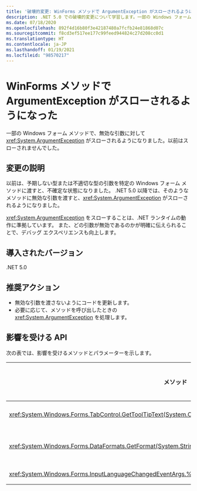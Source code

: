 ```yaml
---
title: '破壊的変更: WinForms メソッドで ArgumentException がスローされるようになった'
description: .NET 5.0 での破壊的変更について学習します。一部の Windows フォーム メソッドで、無効な引数に対する ArgumentException がスローされるようになりました。
ms.date: 07/18/2020
ms.openlocfilehash: 892f4d16b80f3e42187480a7fcfb24e81868d07c
ms.sourcegitcommit: f8cd3ef517ee177c99feed944824c27d208cc0d1
ms.translationtype: HT
ms.contentlocale: ja-JP
ms.lasthandoff: 01/19/2021
ms.locfileid: "98570217"
---
```

# <a name="winforms-methods-now-throw-argumentexception"></a>WinForms メソッドで ArgumentException がスローされるようになった

一部の Windows フォーム メソッドで、無効な引数に対して <xref:System.ArgumentException> がスローされるようになりました。以前はスローされませんでした。

## <a name="change-description"></a>変更の説明

以前は、予期しない型または不適切な型の引数を特定の Windows フォーム メソッドに渡すと、不確定な状態になりました。 .NET 5.0 以降では、そのようなメソッドに無効な引数を渡すと、<xref:System.ArgumentException> がスローされるようになりました。

<xref:System.ArgumentException> をスローすることは、.NET ランタイムの動作に準拠しています。 また、どの引数が無効であるのかが明確に伝えられることで、デバッグ エクスペリエンスも向上します。

## <a name="version-introduced"></a>導入されたバージョン

.NET 5.0

## <a name="recommended-action"></a>推奨アクション

- 無効な引数を渡さないようにコードを更新します。
- 必要に応じて、メソッドを呼び出したときの <xref:System.ArgumentException> を処理します。

## <a name="affected-apis"></a>影響を受ける API

次の表では、影響を受けるメソッドとパラメーターを示します。

| メソッド | パラメーター名 | 条件 | 追加されたバージョン |
|-|-|-|-|
| <xref:System.Windows.Forms.TabControl.GetToolTipText(System.Object)?displayProperty=fullName> | `item` | 引数が <xref:System.Windows.Forms.TabPage> 型ではありません。 | Preview 1 |
| <xref:System.Windows.Forms.DataFormats.GetFormat(System.String)?displayProperty=fullName> | `format` | 引数が `null`、<xref:System.String.Empty?displayProperty=nameWithType>、または空白です。 | Preview 5 |
| <xref:System.Windows.Forms.InputLanguageChangedEventArgs.%23ctor(System.Globalization.CultureInfo,System.Byte)> | `culture` | 指定のカルチャに `InputLanguage` を取得できません。 | Preview 7 |

<!--

### Affected APIs

- `M:System.Windows.Forms.TabControl.GetToolTipText(System.Object)`
- `M:System.Windows.Forms.DataFormats.GetFormat(System.String)`
- `M:System.Windows.Forms.InputLanguageChangedEventArgs.%23ctor(System.Globalization.CultureInfo,System.Byte)`

### Category

Windows Forms

-->
